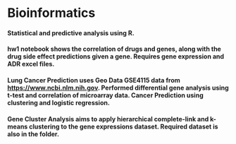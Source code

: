 # Bioinformatics

#### Statistical and predictive analysis using R. 

#### hw1 notebook shows the correlation of drugs and genes, along with the drug side effect predictions given a gene. Requires gene expression and ADR excel files.

#### Lung Cancer Prediction uses Geo Data GSE4115 data from  https://www.ncbi.nlm.nih.gov. Performed differential gene analysis using t-test and correlation of microarray data. Cancer Prediction using clustering and logistic regression. 

#### Gene Cluster Analysis aims to apply hierarchical complete-link and k-means clustering to the gene expressions dataset. Required dataset is also in the folder.
